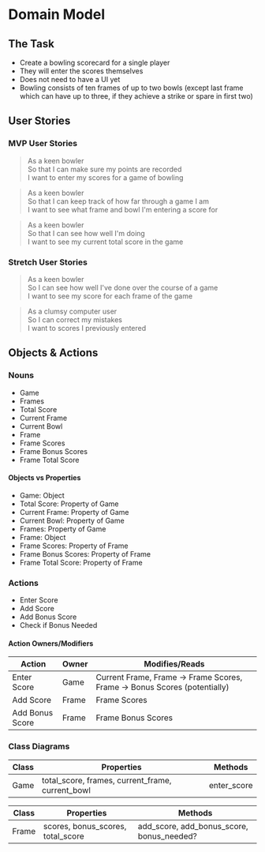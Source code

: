 # Domain Model

## The Task

- Create a bowling scorecard for a single player  
- They will enter the scores themselves
- Does not need to have a UI yet
- Bowling consists of ten frames of up to two bowls (except last frame which can have up to three, if they achieve a strike or spare in first two)

## User Stories

### MVP User Stories

>As a keen bowler  
So that I can make sure my points are recorded  
I want to enter my scores for a game of bowling
>

>As a keen bowler  
So that I can keep track of how far through a game I am  
I want to see what frame and bowl I'm entering a score for  
>

>As a keen bowler  
So that I can see how well I'm doing  
I want to see my current total score in the game
>

### Stretch User Stories

>As a keen bowler  
So I can see how well I've done over the course of a game  
I want to see my score for each frame of the game
>

>As a clumsy computer user  
So I can correct my mistakes  
I want to scores I previously entered
>

## Objects & Actions

### Nouns
- Game
- Frames
- Total Score
- Current Frame
- Current Bowl
- Frame
- Frame Scores
- Frame Bonus Scores
- Frame Total Score  

#### Objects vs Properties
- Game: Object
- Total Score: Property of Game
- Current Frame: Property of Game
- Current Bowl: Property of Game
- Frames: Property of Game
- Frame: Object
- Frame Scores: Property of Frame
- Frame Bonus Scores: Property of Frame
- Frame Total Score: Property of Frame

### Actions
- Enter Score
- Add Score
- Add Bonus Score
- Check if Bonus Needed

#### Action Owners/Modifiers

Action    |    Owner     | Modifies/Reads  
----------|--------------|---------------
Enter Score | Game       | Current Frame, Frame -> Frame Scores, Frame -> Bonus Scores (potentially)
Add Score | Frame       | Frame Scores
Add Bonus Score | Frame       | Frame Bonus Scores

### Class Diagrams

Class     |   Properties      |   Methods   
----------|-------------------|--------------
Game      | total_score, frames, current_frame, current_bowl | enter_score

Class     |   Properties      |   Methods   
----------|-------------------|--------------
Frame      | scores, bonus_scores, total_score | add_score, add_bonus_score, bonus_needed?
